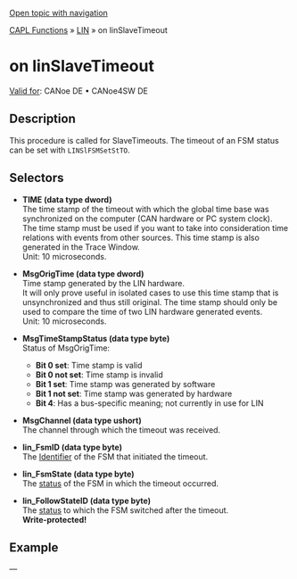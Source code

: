 [Open topic with navigation](../../../../../CANoeDEFamily.htm#Topics/CAPLFunctions/LIN/EventProcedures/CAPLfunctionOnLINSlaveTimeout.md)

[CAPL Functions](../../CAPLfunctions.md) » [LIN](../CAPLfunctionsLINOverview.md) » on linSlaveTimeout

# on linSlaveTimeout

[Valid for](../../../Shared/FeatureAvailability.md):  CANoe DE • CANoe4SW DE

## Description

This procedure is called for SlaveTimeouts. The timeout of an FSM status can be set with `LINSlFSMSetStTO`.

## Selectors

- **TIME (data type dword)**  
  The time stamp of the timeout with which the global time base was synchronized on the computer (CAN hardware or PC system clock).  
  The time stamp must be used if you want to take into consideration time relations with events from other sources. This time stamp is also generated in the Trace Window.  
  Unit: 10 microseconds.

- **MsgOrigTime (data type dword)**  
  Time stamp generated by the LIN hardware.  
  It will only prove useful in isolated cases to use this time stamp that is unsynchronized and thus still original. The time stamp should only be used to compare the time of two LIN hardware generated events.  
  Unit: 10 microseconds.

- **MsgTimeStampStatus (data type byte)**  
  Status of MsgOrigTime:
  - **Bit 0 set**: Time stamp is valid
  - **Bit 0 not set**: Time stamp is invalid
  - **Bit 1 set**: Time stamp was generated by software
  - **Bit 1 not set**: Time stamp was generated by hardware
  - **Bit 4**: Has a bus-specific meaning; not currently in use for LIN

- **MsgChannel (data type ushort)**  
  The channel through which the timeout was received.

- **lin_FsmID (data type byte)**  
  The [Identifier](../../../CANoeCANalyzer/LIN/LINValueRanges.md) of the FSM that initiated the timeout.

- **lin_FsmState (data type byte)**  
  The [status](../../../CANoeCANalyzer/LIN/LINValueRanges.md) of the FSM in which the timeout occurred.

- **lin_FollowStateID (data type byte)**  
  The [status](../../../CANoeCANalyzer/LIN/LINValueRanges.md) to which the FSM switched after the timeout.  
  **Write-protected!**

## Example

—
